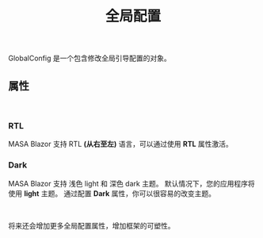 ﻿---
order: 3
title: 全局配置
---

GlobalConfig 是一个包含修改全局引导配置的对象。

## 属性

<br>

### RTL

MASA Blazor 支持 RTL **(从右至左)** 语言，可以通过使用 **RTL** 属性激活。

### Dark

MASA Blazor 支持 浅色 light 和 深色 dark 主题。 默认情况下，您的应用程序将使用 **light** 主题。 通过配置 **Dark** 属性，你可以很容易的改变主题。

<br>

将来还会增加更多全局配置属性，增加框架的可塑性。
